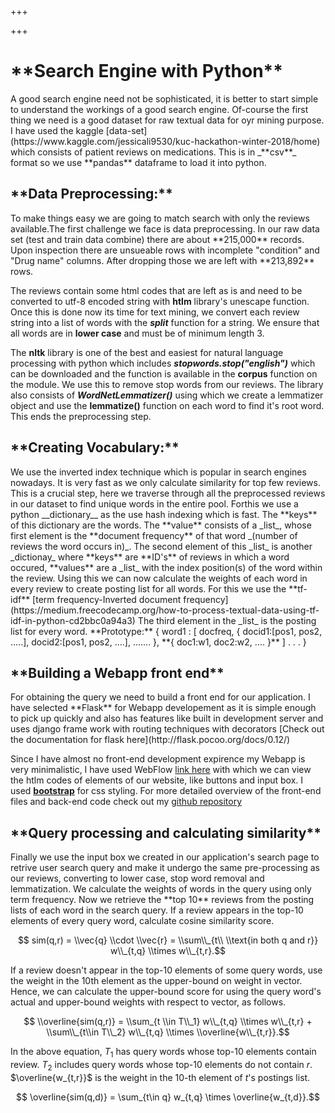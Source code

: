 +++

+++
<h1>**Search Engine with Python**</h1>
A good search engine need not be sophisticated, it is better to start simple to understand the workings of a good search engine.
Of-course the first thing we need is a good dataset for raw textual data for oyr mining purpose. I have used the 
kaggle [data-set](https://www.kaggle.com/jessicali9530/kuc-hackathon-winter-2018/home) which consists of patient reviews on medications.
This is in  _**csv**_  format so we use **pandas** dataframe to load it into python.


<h2>**Data Preprocessing:**</h2>
To make things easy we are going to match search with only the reviews available.The first challenge we face is data preprocessing.
In our raw data set (test and train data combine) there are about **215,000** records. Upon inspection there are unsueable rows with 
incomplete "condition" and "Drug name" columns. After dropping those we are left with **213,892** rows.

The reviews contain some html codes that are left as is and need to be converted to utf-8 encoded string with **htlm** library's 
unescape function. Once this is done now its time for text mining, we convert each review string into a list of words with 
the _**split**_ function for a string. We ensure that all words are in **lower case** and must be of minimum length 3. 

The **nltk** library is one of the best and easiest for natural language processing with python which includes **_stopwords.stop("english")_** which can be downloaded and the function is available in the **corpus** function on the module. We use this to remove stop words from our  reviews. The library also consists of **_WordNetLemmatizer()_** using which we create a lemmatizer object and use the **__lemmatize()__** function on each word to find it's root word. This ends the preprocessing step.

<h2>**Creating Vocabulary:**</h2>
We use the inverted index technique which is popular in search engines nowadays. It is very fast as we only calculate similarity for top few reviews.
This is a crucial step, here we traverse through all the preprocessed reviews in our dataset to find unique words in the entire pool. Forthis we
use a python __dictionary__ as the use hash indexing which is fast. The **keys** of this dictionary are the words. The **value** consists of a _list_, whose first element is the **document frequency** of that word _(number of reviews the word occurs in)_. The second element of this _list_ is another _dictionay_ where **keys** are **ID's** of reviews in which a word occured, **values** are a _list_ with the index position(s)
of the word within the review.
Using this we can now calculate the weights of each word in every review to create posting list for all words. For this we use the **tf-idf** [term frequency-Inverted document frequency](https://medium.freecodecamp.org/how-to-process-textual-data-using-tf-idf-in-python-cd2bbc0a94a3)
The third element in the _list_ is the posting list for every word.
  **Prototype:**
  { word1 : [ docfreq, { docid1:[pos1, pos2, .....], docid2:[pos1, pos2, ....], ....... }, **{ doc1:w1, doc2:w2, .... }** ]
   .
   . 
   .
  }
<h2>**Building a Webapp front end**</h2>
For obtaining the query we need to build a front end for our application. I have selected **Flask** for Webapp developement as it is simple enough to pick up quickly and also has features like built in development server and uses django frame work with routing techniques with decorators
[Check out the documentation for flask here](http://flask.pocoo.org/docs/0.12/)

Since I have almost no front-end development expirence my Webapp is very minimalistic, I have used WebFlow [link here](https://webflow.com/) with which we can view the htlm codes of elements of our website, like buttons and input box. 
I used **[bootstrap](https://getbootstrap.com/docs/4.3/getting-started/introduction/)**
for css styling. For more detailed overview of the front-end files and back-end code check out my [github repository](https://github.com/sanath-narasimhan/Pill-em-All) 


<h2>**Query processing and calculating similarity**</h2>
Finally we use the input box we created in our application's search page to retrive user search query and make it undergo the same 
pre-processing as our reviews, converting to lower case, stop word removal and lemmatization.
We calculate the weights of words in the query using only term frequency. Now we retrieve the **top 10** reviews from the posting lists of each word in the search query. 
If a review appears in the top-10 elements of every query word, calculate cosine similarity score. 

$$ sim(q,r) = \\vec{q} \\cdot \\vec{r} = \\sum\\_{t\\ \\text{in both q and r}} w\\_{t,q} \\times w\\_{t,r}.$$

If  a review doesn't appear in the top-10 elements of some query words, use the weight in the 10th element as the upper-bound on weight in vector. Hence, we can calculate the upper-bound score for using the query word's actual and upper-bound weights with respect to vector, as follows. 

$$ \\overline{sim(q,r)} = \\sum_{t \\in T\\_1} w\\_{t,q} \\times w\\_{t,r} + \\sum\\_{t\\in T\\_2} w\\_{t,q} \\times \\overline{w\\_{t,r}}.$$

In the above equation, $T_1$ has query words whose top-10 elements contain review. $T_2$ includes query words whose top-10 elements do not contain $r$. $\overline{w_{t,r}}$ is the weight in the 10-th element of $t$'s postings list. 

$$ \overline{sim(q,d)} = \sum_{t\in q} w_{t,q} \times \overline{w_{t,d}}.$$



